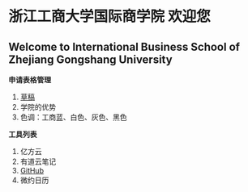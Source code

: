 # 浙江工商大学国际商学院 欢迎您
## Welcome to International Business School of Zhejiang Gongshang University 

**申请表格管理**

1. [草稿](admin/ApplicationSys/AppSysInfo.md)
2. 学院的优势 
3. 色调：工商蓝、白色、灰色、黑色

**工具列表**

1. 亿方云
2. 有道云笔记
3. [GitHub](admin/Tool/如何使用Git.md)
4. 微约日历
